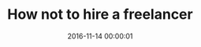 ---
title: How not to hire a freelancer
layout: post
type: 3rdparty
date: 2016-11-14 00:00:01
redirect: https://42hire.com/how-not-to-hire-a-freelancer-d61c26d8ef70#.gvxtvp042
---